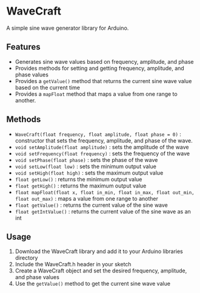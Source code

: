 # WaveCraft

A simple sine wave generator library for Arduino.

## Features
- Generates sine wave values based on frequency, amplitude, and phase
- Provides methods for setting and getting frequency, amplitude, and phase values
- Provides a `getValue()` method that returns the current sine wave value based on the current time
- Provides a `mapFloat` method that maps a value from one range to another.

## Methods
- `WaveCraft(float frequency, float amplitude, float phase = 0)` : constructor that sets the frequency, amplitude, and phase of the wave.
- `void setAmplitude(float amplitude)` : sets the amplitude of the wave
- `void setFrequency(float frequency)` : sets the frequency of the wave
- `void setPhase(float phase)` : sets the phase of the wave
- `void setLow(float low)` : sets the minimum output value
- `void setHigh(float high)` : sets the maximum output value
- `float getLow()` : returns the minimum output value
- `float getHigh()` : returns the maximum output value
- `float mapFloat(float x, float in_min, float in_max, float out_min, float out_max)` : maps a value from one range to another
- `float getValue()` : returns the current value of the sine wave
- `float getIntValue()` : returns the current value of the sine wave as an int

## Usage
1. Download the WaveCraft library and add it to your Arduino libraries directory
2. Include the WaveCraft.h header in your sketch 
3. Create a WaveCraft object and set the desired frequency, amplitude, and phase values
4. Use the `getValue()` method to get the current sine wave value
